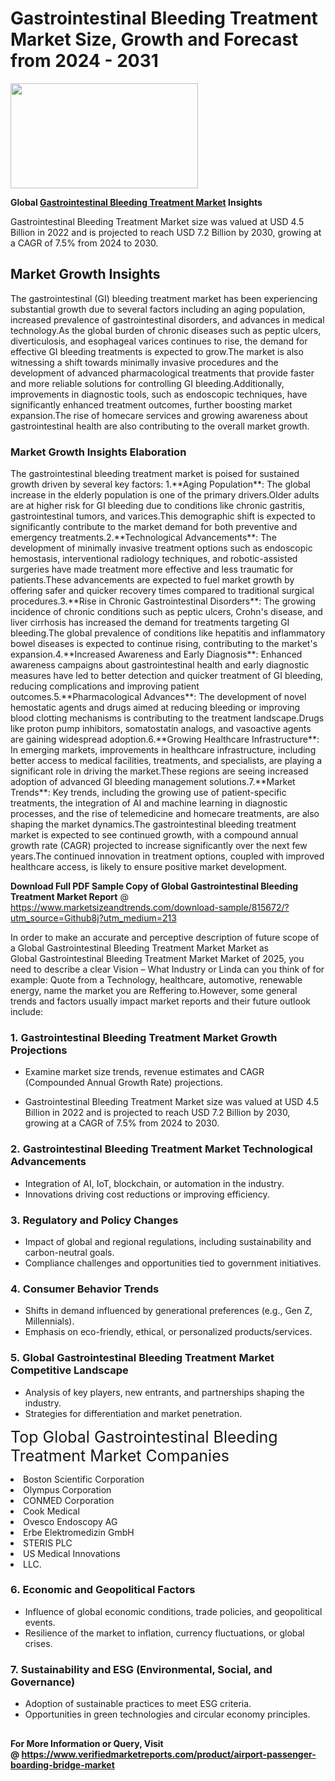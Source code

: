 <H1>Gastrointestinal Bleeding Treatment Market Size, Growth and Forecast from 2024 - 2031</H1><img class="aligncenter size-medium wp-image-584254" src="https://thirdeyenews.in/wp-content/uploads/2024/09/Global-Market-Research-300x168.jpeg" alt="" width="300" height="168" /><p><strong>Global&nbsp;<a href="https://www.marketsizeandtrends.com/download-sample/815672/?utm_source=Github8j?utm_medium=213">Gastrointestinal Bleeding Treatment Market</a> Insights</strong></p><p>Gastrointestinal Bleeding Treatment Market size was valued at USD 4.5 Billion in 2022 and is projected to reach USD 7.2 Billion by 2030, growing at a CAGR of 7.5% from 2024 to 2030.</p><p><h2>Market Growth Insights</h2> The gastrointestinal (GI) bleeding treatment market has been experiencing substantial growth due to several factors including an aging population, increased prevalence of gastrointestinal disorders, and advances in medical technology.As the global burden of chronic diseases such as peptic ulcers, diverticulosis, and esophageal varices continues to rise, the demand for effective GI bleeding treatments is expected to grow.The market is also witnessing a shift towards minimally invasive procedures and the development of advanced pharmacological treatments that provide faster and more reliable solutions for controlling GI bleeding.Additionally, improvements in diagnostic tools, such as endoscopic techniques, have significantly enhanced treatment outcomes, further boosting market expansion.The rise of homecare services and growing awareness about gastrointestinal health are also contributing to the overall market growth. <h3>Market Growth Insights Elaboration</h3> The gastrointestinal bleeding treatment market is poised for sustained growth driven by several key factors: 1.**Aging Population**: The global increase in the elderly population is one of the primary drivers.Older adults are at higher risk for GI bleeding due to conditions like chronic gastritis, gastrointestinal tumors, and varices.This demographic shift is expected to significantly contribute to the market demand for both preventive and emergency treatments.2.**Technological Advancements**: The development of minimally invasive treatment options such as endoscopic hemostasis, interventional radiology techniques, and robotic-assisted surgeries have made treatment more effective and less traumatic for patients.These advancements are expected to fuel market growth by offering safer and quicker recovery times compared to traditional surgical procedures.3.**Rise in Chronic Gastrointestinal Disorders**: The growing incidence of chronic conditions such as peptic ulcers, Crohn's disease, and liver cirrhosis has increased the demand for treatments targeting GI bleeding.The global prevalence of conditions like hepatitis and inflammatory bowel diseases is expected to continue rising, contributing to the market's expansion.4.**Increased Awareness and Early Diagnosis**: Enhanced awareness campaigns about gastrointestinal health and early diagnostic measures have led to better detection and quicker treatment of GI bleeding, reducing complications and improving patient outcomes.5.**Pharmacological Advances**: The development of novel hemostatic agents and drugs aimed at reducing bleeding or improving blood clotting mechanisms is contributing to the treatment landscape.Drugs like proton pump inhibitors, somatostatin analogs, and vasoactive agents are gaining widespread adoption.6.**Growing Healthcare Infrastructure**: In emerging markets, improvements in healthcare infrastructure, including better access to medical facilities, treatments, and specialists, are playing a significant role in driving the market.These regions are seeing increased adoption of advanced GI bleeding management solutions.7.**Market Trends**: Key trends, including the growing use of patient-specific treatments, the integration of AI and machine learning in diagnostic processes, and the rise of telemedicine and homecare treatments, are also shaping the market dynamics.The gastrointestinal bleeding treatment market is expected to see continued growth, with a compound annual growth rate (CAGR) projected to increase significantly over the next few years.The continued innovation in treatment options, coupled with improved healthcare access, is likely to ensure positive market development.</p><p><span class=""><strong>Download Full PDF Sample Copy of Global Gastrointestinal Bleeding Treatment Market Report</strong> @ <a href="https://www.marketsizeandtrends.com/download-sample/815672/?utm_source=Github8j?utm_medium=213" target="_blank">https://www.marketsizeandtrends.com/download-sample/815672/?utm_source=Github8j?utm_medium=213</a></span></p><p>In order to make an accurate and perceptive description of future scope of a Global&nbsp;Gastrointestinal Bleeding Treatment Market Market as Global&nbsp;Gastrointestinal Bleeding Treatment Market Market of 2025, you need to describe a clear Vision &ndash; What Industry or Linda can you think of for example: Quote from a Technology, healthcare, automotive, renewable energy, name the market you are Reffering to.However, some general trends and factors usually impact market reports and their future outlook include:</p><h3>1.&nbsp;<strong>Gastrointestinal Bleeding Treatment Market Growth Projections</strong></h3><ul><li>Examine market size trends, revenue estimates and CAGR (Compounded Annual Growth Rate) projections.</li><li><p>Gastrointestinal Bleeding Treatment Market size was valued at USD 4.5 Billion in 2022 and is projected to reach USD 7.2 Billion by 2030, growing at a CAGR of 7.5% from 2024 to 2030.</p></li></ul><h3>2.&nbsp;<strong>Gastrointestinal Bleeding Treatment Market Technological Advancements</strong></h3><ul><li>Integration of AI, IoT, blockchain, or automation in the industry.</li><li>Innovations driving cost reductions or improving efficiency.</li></ul><h3>3.&nbsp;<strong>Regulatory and Policy Changes</strong></h3><ul><li>Impact of global and regional regulations, including sustainability and carbon-neutral goals.</li><li>Compliance challenges and opportunities tied to government initiatives.</li></ul><h3>4.&nbsp;<strong>Consumer Behavior Trends</strong></h3><ul><li>Shifts in demand influenced by generational preferences (e.g., Gen Z, Millennials).</li><li>Emphasis on eco-friendly, ethical, or personalized products/services.</li></ul><h3>5.&nbsp;<strong>Global Gastrointestinal Bleeding Treatment Market Competitive Landscape</strong></h3><ul><li>Analysis of key players, new entrants, and partnerships shaping the industry.</li><li>Strategies for differentiation and market penetration.</li></ul><p data-pm-slice="1 1 []"><span style="color: inherit; font-family: inherit; font-size: 25px;">Top Global Gastrointestinal Bleeding Treatment Market Companies</span></p><div class="" data-test-id=""><p><li>Boston Scientific Corporation</li><li> Olympus Corporation</li><li> CONMED Corporation</li><li> Cook Medical</li><li> Ovesco Endoscopy AG</li><li> Erbe Elektromedizin GmbH</li><li> STERIS PLC</li><li> US Medical Innovations</li><li> LLC.</li></p></div><h3>6.&nbsp;<strong>Economic and Geopolitical Factors</strong></h3><ul><li>Influence of global economic conditions, trade policies, and geopolitical events.</li><li>Resilience of the market to inflation, currency fluctuations, or global crises.</li></ul><h3>7.&nbsp;<strong>Sustainability and ESG (Environmental, Social, and Governance)</strong></h3><ul><li>Adoption of sustainable practices to meet ESG criteria.</li><li>Opportunities in green technologies and circular economy principles.</li></ul><h2><strong style="font-size: 14px;">For More Information or Query, Visit @&nbsp;</strong><a style="background-color: #ffffff; font-size: 14px;" href="https://www.marketsizeandtrends.com/report/gastrointestinal-bleeding-treatment-market/" target="_blank">https://www.verifiedmarketreports.com/product/airport-passenger-boarding-bridge-market</a></h2>